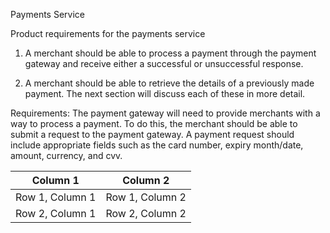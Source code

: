 Payments Service

Product requirements for the payments service

1. A merchant should be able to process a payment through the payment gateway and receive either a successful or unsuccessful response. 

2. A merchant should be able to retrieve the details of a previously made payment. The next section will discuss each of these in more detail.

Requirements:
The payment gateway will need to provide merchants with a way to process a payment. To do this, the merchant should be able to submit a request to the payment gateway. A payment request should include appropriate fields such as the card number, expiry month/date, amount, currency, and cvv.



| Column 1 | Column 2 |
| --- | --- |
| Row 1, Column 1 | Row 1, Column 2 |
| Row 2, Column 1 | Row 2, Column 2 |

